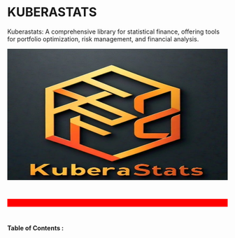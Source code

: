 # KUBERASTATS
Kuberastats: A comprehensive library for statistical finance, offering tools for portfolio optimization, risk management, and financial analysis.
<p align="center">
<img src="https://github.com/Amitkupadhyay0/KUBERASTAT/blob/main/Other_files/Logo_kubera_stats.jpeg" width="700" height="300">
</p>
<div style="height: 18px; background-color: red; margin-top: 40px; margin-bottom: 40px;"></div>

#### Table of Contents :
